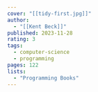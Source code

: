 ```yaml
---
cover: "[[tidy-first.jpg]]"
author:
  - "[[Kent Beck]]"
published: 2023-11-28
rating: 3
tags:
  - computer-science
  - programming
pages: 122
lists:
  - "Programming Books"
---
```

